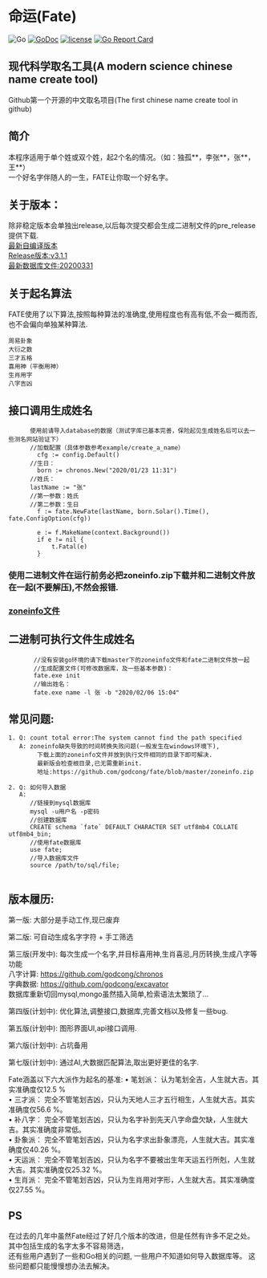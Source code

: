 # 命运(Fate)

![Go](https://github.com/godcong/fate/workflows/Go/badge.svg)
[![GoDoc](https://godoc.org/github.com/godcong/fate?status.svg)](http://godoc.org/github.com/godcong/fate)
[![license](https://img.shields.io/github/license/godcong/fate.svg)](https://github.com/godcong/fate/blob/master/LICENSE)
[![Go Report Card](https://goreportcard.com/badge/github.com/godcong/fate)](https://goreportcard.com/report/github.com/godcong/fate)

## 现代科学取名工具(A modern science chinese name create tool)
  Github第一个开源的中文取名项目(The first chinese name create tool in github)  

## 简介 ##
  本程序适用于单个姓或双个姓，起2个名的情况。（如：独孤**，李张**，张**，王**）  
  一个好名字伴随人的一生，FATE让你取一个好名字。  

## 关于版本：
  除非稳定版本会单独出release,以后每次提交都会生成二进制文件的pre_release提供下载.  
  [最新自编译版本](https://github.com/godcong/fate/releases/tag/auto_build)  
  [Release版本:v3.1.1](https://github.com/godcong/fate/releases/tag/v3.1.1)  
  [最新数据库文件:20200331](https://github.com/godcong/fate/releases/download/v3.5.1/fate_db_200331.7z)

## 关于起名算法 ##
  FATE使用了以下算法,按照每种算法的准确度,使用程度也有高有低,不会一概而否,也不会偏向单独某种算法.  
```
周易卦象  
大衍之数  
三才五格  
喜用神（平衡用神）  
生肖用字  
八字吉凶  
```  

## 接口调用生成姓名 ##
```   
      使用前请导入database的数据（测试字库已基本完善，保险起见生成姓名后可以去一些测名网站验证下）
      //加载配置（具体参数参考example/create_a_name）
    	cfg := config.Default()
      //生日：
    	born := chronos.New("2020/01/23 11:31")
      //姓氏：
      lastName := "张"
      //第一参数：姓氏
      //第二参数：生日 
    	f := fate.NewFate(lastName, born.Solar().Time(), fate.ConfigOption(cfg))
    
    	e := f.MakeName(context.Background())
    	if e != nil {
    		t.Fatal(e)
    	}
```

### 使用二进制文件在运行前务必把zoneinfo.zip下载并和二进制文件放在一起(不要解压),不然会报错.
### [zoneinfo文件](https://github.com/godcong/fate/blob/master/zoneinfo.zip)
## 二进制可执行文件生成姓名 ##
```   
       //没有安装go环境的请下载master下的zoneinfo文件和fate二进制文件放一起
       //生成配置文件(可修改数据库，及一些基本参数)：
       fate.exe init
       //输出姓名：
       fate.exe name -l 张 -b "2020/02/06 15:04"
```

## 常见问题:
```
1. Q: count total error:The system cannot find the path specified
   A: zoneinfo缺失导致的时间转换失败问题(一般发生在windows环境下),
        下载上面的zoneinfo文件并放到执行文件相同的目录下即可解决.
        最新版会检查根目录,已无需重新init.
        地址:https://github.com/godcong/fate/blob/master/zoneinfo.zip

2. Q: 如何导入数据
   A: 
      //链接到mysql数据库
      mysql -u用户名 -p密码
      //创建数据库
      CREATE schema `fate` DEFAULT CHARACTER SET utf8mb4 COLLATE utf8mb4_bin;
      //使用fate数据库
      use fate;
      //导入数据库文件
      source /path/to/sql/file;
    
```

## 版本履历:

第一版:
    大部分是手动工作,现已废弃
    
第二版:
    可自动生成名字字符 + 手工筛选
    
第三版(开发中):
    每次生成一个名字,并目标喜用神,生肖喜忌,月历转换,生成八字等功能  
    八字计算: https://github.com/godcong/chronos  
    字典数据: https://github.com/godcong/excavator  
    数据库重新切回mysql,mongo虽然插入简单,检索语法太繁琐了...
 
第四版(计划中): 
  优化算法,调整接口,数据库,完善文档以及修复一些bug.
  
第五版(计划中):
  图形界面UI,api接口调用.
  
第六版(计划中):
  占坑备用

第七版(计划中):
    通过AI,大数据匹配算法,取出更好更佳的名字.

Fate涵盖以下六大派作为起名的基准:
• 笔划派：	认为笔划全吉，人生就大吉。其实准确度仅12.5 %   
• 三才派：	完全不管笔划吉凶，只认为天地人三才五行相生，人生就大吉。其实准确度仅56.6 %。  
• 补八字：	完全不管笔划吉凶，只认为名字补到先天八字命盘欠缺，人生就大吉。其实准确度非常低。  
• 卦象派：	完全不管笔划吉凶，只认为名字求出卦象漂亮，人生就大吉。其实准确度仅40.26 %。  
• 天运派：	完全不管笔划吉凶，只认为名字不要被出生年天运五行所剋，人生就大吉。其实准确度仅25.32 %。  
• 生肖派：	完全不管笔划吉凶，只认为生肖用对字形，人生就大吉。其实准确度仅27.55 %。 

## PS ##
  在过去的几年中虽然Fate经过了好几个版本的改进，但是任然有许多不足之处。
  其中包括生成的名字太多不容易筛选，  
  还有些用户遇到了一些和Go相关的问题,
  一些用户不知道如何导入数据库等。
  这些问题都只能慢慢想办法去解决。